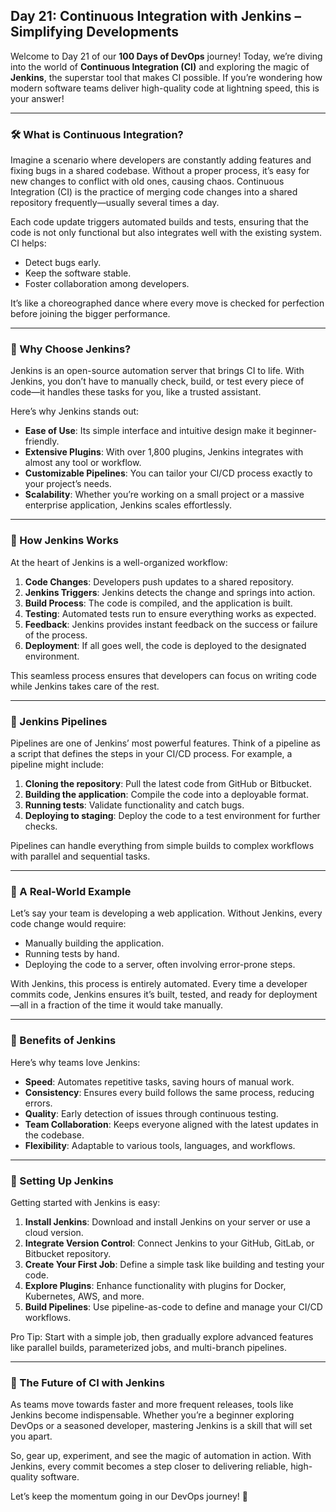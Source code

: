 
## Day 21: Continuous Integration with Jenkins – Simplifying Developments




Welcome to Day 21 of our **100 Days of DevOps** journey! Today, we’re diving into the world of **Continuous Integration (CI)** and exploring the magic of **Jenkins**, the superstar tool that makes CI possible. If you’re wondering how modern software teams deliver high-quality code at lightning speed, this is your answer!

----------

### 🛠️ What is Continuous Integration?

Imagine a scenario where developers are constantly adding features and fixing bugs in a shared codebase. Without a proper process, it’s easy for new changes to conflict with old ones, causing chaos. Continuous Integration (CI) is the practice of merging code changes into a shared repository frequently—usually several times a day.

Each code update triggers automated builds and tests, ensuring that the code is not only functional but also integrates well with the existing system. CI helps:

-   Detect bugs early.
-   Keep the software stable.
-   Foster collaboration among developers.

It’s like a choreographed dance where every move is checked for perfection before joining the bigger performance.

----------

### 🤔 Why Choose Jenkins?

Jenkins is an open-source automation server that brings CI to life. With Jenkins, you don’t have to manually check, build, or test every piece of code—it handles these tasks for you, like a trusted assistant.

Here’s why Jenkins stands out:

-   **Ease of Use**: Its simple interface and intuitive design make it beginner-friendly.
-   **Extensive Plugins**: With over 1,800 plugins, Jenkins integrates with almost any tool or workflow.
-   **Customizable Pipelines**: You can tailor your CI/CD process exactly to your project’s needs.
-   **Scalability**: Whether you’re working on a small project or a massive enterprise application, Jenkins scales effortlessly.

----------

### 🔄 How Jenkins Works

At the heart of Jenkins is a well-organized workflow:

1.  **Code Changes**: Developers push updates to a shared repository.
2.  **Jenkins Triggers**: Jenkins detects the change and springs into action.
3.  **Build Process**: The code is compiled, and the application is built.
4.  **Testing**: Automated tests run to ensure everything works as expected.
5.  **Feedback**: Jenkins provides instant feedback on the success or failure of the process.
6.  **Deployment**: If all goes well, the code is deployed to the designated environment.

This seamless process ensures that developers can focus on writing code while Jenkins takes care of the rest.

----------

### 🌟 Jenkins Pipelines

Pipelines are one of Jenkins’ most powerful features. Think of a pipeline as a script that defines the steps in your CI/CD process. For example, a pipeline might include:

1.  **Cloning the repository**: Pull the latest code from GitHub or Bitbucket.
2.  **Building the application**: Compile the code into a deployable format.
3.  **Running tests**: Validate functionality and catch bugs.
4.  **Deploying to staging**: Deploy the code to a test environment for further checks.

Pipelines can handle everything from simple builds to complex workflows with parallel and sequential tasks.

----------

### 🚀 A Real-World Example

Let’s say your team is developing a web application. Without Jenkins, every code change would require:

-   Manually building the application.
-   Running tests by hand.
-   Deploying the code to a server, often involving error-prone steps.

With Jenkins, this process is entirely automated. Every time a developer commits code, Jenkins ensures it’s built, tested, and ready for deployment—all in a fraction of the time it would take manually.

----------

### 🎯 Benefits of Jenkins

Here’s why teams love Jenkins:

-   **Speed**: Automates repetitive tasks, saving hours of manual work.
-   **Consistency**: Ensures every build follows the same process, reducing errors.
-   **Quality**: Early detection of issues through continuous testing.
-   **Team Collaboration**: Keeps everyone aligned with the latest updates in the codebase.
-   **Flexibility**: Adaptable to various tools, languages, and workflows.

----------

### 🌟 Setting Up Jenkins

Getting started with Jenkins is easy:

1.  **Install Jenkins**: Download and install Jenkins on your server or use a cloud version.
2.  **Integrate Version Control**: Connect Jenkins to your GitHub, GitLab, or Bitbucket repository.
3.  **Create Your First Job**: Define a simple task like building and testing your code.
4.  **Explore Plugins**: Enhance functionality with plugins for Docker, Kubernetes, AWS, and more.
5.  **Build Pipelines**: Use pipeline-as-code to define and manage your CI/CD workflows.

Pro Tip: Start with a simple job, then gradually explore advanced features like parallel builds, parameterized jobs, and multi-branch pipelines.

----------

### 🌈 The Future of CI with Jenkins

As teams move towards faster and more frequent releases, tools like Jenkins become indispensable. Whether you’re a beginner exploring DevOps or a seasoned developer, mastering Jenkins is a skill that will set you apart.

So, gear up, experiment, and see the magic of automation in action. With Jenkins, every commit becomes a step closer to delivering reliable, high-quality software.

Let’s keep the momentum going in our DevOps journey! 🎉
